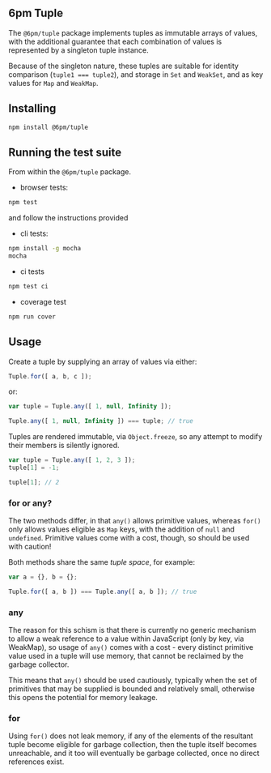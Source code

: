 6pm Tuple
---------

The `@6pm/tuple` package implements tuples as immutable arrays of values, with
the additional guarantee that each combination of values is represented by a
singleton tuple instance.

Because of the singleton nature, these tuples are suitable for identity
comparison (`tuple1 === tuple2`), and storage in `Set` and `WeakSet`, and as
key values for `Map` and `WeakMap`.


## Installing

``` sh
npm install @6pm/tuple
```


## Running the test suite

From within the `@6pm/tuple` package.

- browser tests:

``` sh
npm test
```

and follow the instructions provided

- cli tests:

``` sh
npm install -g mocha
mocha
```

- ci tests

``` sh
npm test ci
```

- coverage test

``` sh
npm run cover
```

## Usage

Create a tuple by supplying an array of values via either:

``` JavaScript
Tuple.for([ a, b, c ]);
```

or:

``` JavaScript
var tuple = Tuple.any([ 1, null, Infinity ]);

Tuple.any([ 1, null, Infinity ]) === tuple; // true
```

Tuples are rendered immutable, via `Object.freeze`, so any attempt to modify
their members is silently ignored.

``` JavaScript
var tuple = Tuple.any([ 1, 2, 3 ]);
tuple[1] = -1;

tuple[1]; // 2
```


### for or any?

The two methods differ, in that `any()` allows primitive values, whereas `for()`
only allows values eligible as `Map` keys, with the addition of `null` and
`undefined`.  Primitive values come with a cost, though, so should be used with
caution!

Both methods share the same *tuple space*, for example:

``` JavaScript
var a = {}, b = {};

Tuple.for([ a, b ]) === Tuple.any([ a, b ]); // true
```


### any

The reason for this schism is that there is currently no generic mechanism to
allow a weak reference to a value within JavaScript (only by key, via WeakMap),
so usage of `any()` comes with a cost - every distinct primitive value used in a
tuple will use memory, that cannot be reclaimed by the garbage collector.

This means that `any()` should be used cautiously, typically when the set of
primitives that may be supplied is bounded and relatively small, otherwise this
opens the potential for memory leakage.


### for

Using `for()` does not leak memory, if any of the elements of the resultant
tuple become eligible for garbage collection, then the tuple itself becomes
unreachable, and it too will eventually be garbage collected, once no direct
references exist.
